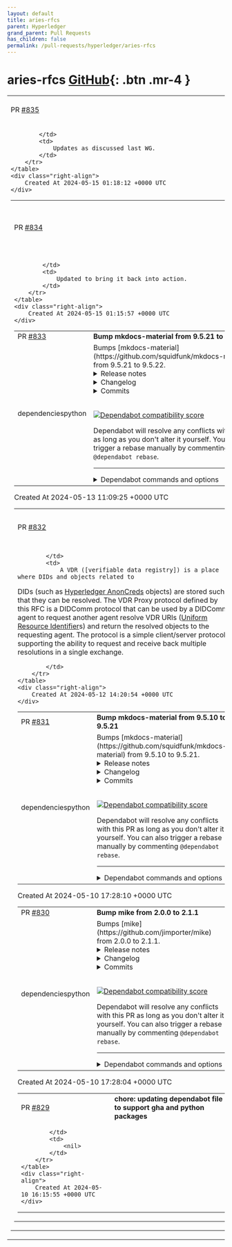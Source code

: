 ```yaml
---
layout: default
title: aries-rfcs
parent: Hyperledger
grand_parent: Pull Requests
has_children: false
permalink: /pull-requests/hyperledger/aries-rfcs
---
```


# aries-rfcs <span class="fs-3 right-align">[GitHub](https://github.com/hyperledger/aries-rfcs){: .btn .mr-4 }</span>


<div>
    <table>
        <tr>
            <td>
                PR <a href="https://github.com/hyperledger/aries-rfcs/pull/835" class=".btn">#835</a>
            </td>
            <td>
                <b>
                    Updated dates 793
                </b>
            </td>
        </tr>
        <tr>
            <td>
                
            </td>
            <td>
                Updates as discussed last WG.
            </td>
        </tr>
    </table>
    <div class="right-align">
        Created At 2024-05-15 01:18:12 +0000 UTC
    </div>
</div>

<div>
    <table>
        <tr>
            <td>
                PR <a href="https://github.com/hyperledger/aries-rfcs/pull/834" class=".btn">#834</a>
            </td>
            <td>
                <b>
                    Update 496 OOB transition with dates and title
                </b>
            </td>
        </tr>
        <tr>
            <td>
                
            </td>
            <td>
                Updated to bring it back into action.
            </td>
        </tr>
    </table>
    <div class="right-align">
        Created At 2024-05-15 01:15:57 +0000 UTC
    </div>
</div>

<div>
    <table>
        <tr>
            <td>
                PR <a href="https://github.com/hyperledger/aries-rfcs/pull/833" class=".btn">#833</a>
            </td>
            <td>
                <b>
                    Bump mkdocs-material from 9.5.21 to 9.5.22
                </b>
            </td>
        </tr>
        <tr>
            <td>
                <span class="chip">dependencies</span><span class="chip">python</span>
            </td>
            <td>
                Bumps [mkdocs-material](https://github.com/squidfunk/mkdocs-material) from 9.5.21 to 9.5.22.
<details>
<summary>Release notes</summary>
<p><em>Sourced from <a href="https://github.com/squidfunk/mkdocs-material/releases">mkdocs-material's releases</a>.</em></p>
<blockquote>
<h2>mkdocs-material-9.5.22</h2>
<ul>
<li>Fixed <a href="https://redirect.github.com/squidfunk/mkdocs-material/issues/7170">#7170</a>: Copy button adds empty lines for line spans (9.5.18 regression)</li>
<li>Fixed <a href="https://redirect.github.com/squidfunk/mkdocs-material/issues/7160">#7160</a>: Version switching doesn't stay on page (9.5.5 regression)</li>
<li>Fixed <a href="https://redirect.github.com/squidfunk/mkdocs-material/issues/5619">#5619</a>: Links in Mermaid.js diagrams not discernible</li>
</ul>
</blockquote>
</details>
<details>
<summary>Changelog</summary>
<p><em>Sourced from <a href="https://github.com/squidfunk/mkdocs-material/blob/master/CHANGELOG">mkdocs-material's changelog</a>.</em></p>
<blockquote>
<p>mkdocs-material-9.5.22 (2024-05-12)</p>
<ul>
<li>Fixed <a href="https://redirect.github.com/squidfunk/mkdocs-material/issues/7170">#7170</a>: Copy button adds empty lines for line spans (9.5.18 regression)</li>
<li>Fixed <a href="https://redirect.github.com/squidfunk/mkdocs-material/issues/7160">#7160</a>: Version switching doesn't stay on page (9.5.5 regression)</li>
<li>Fixed <a href="https://redirect.github.com/squidfunk/mkdocs-material/issues/5619">#5619</a>: Links in Mermaid.js diagrams not discernible</li>
</ul>
<p>mkdocs-material-9.5.21 (2024-05-03)</p>
<ul>
<li>Fixed <a href="https://redirect.github.com/squidfunk/mkdocs-material/issues/7133">#7133</a>: Ensure latest version of Mermaid.js is used</li>
<li>Fixed <a href="https://redirect.github.com/squidfunk/mkdocs-material/issues/7125">#7125</a>: Added warning for dotfiles in info plugin</li>
</ul>
<p>mkdocs-material-9.5.20 (2024-04-29)</p>
<ul>
<li>Fixed deprecation warning in privacy plugin (9.5.19 regression)</li>
<li>Fixed <a href="https://redirect.github.com/squidfunk/mkdocs-material/issues/7119">#7119</a>: Tags plugin emits deprecation warning (9.5.19 regression)</li>
<li>Fixed <a href="https://redirect.github.com/squidfunk/mkdocs-material/issues/7118">#7118</a>: Social plugin crashes if fonts are disabled (9.5.19 regression)</li>
<li>Fixed <a href="https://redirect.github.com/squidfunk/mkdocs-material/issues/7085">#7085</a>: Social plugin crashes on Windows when downloading fonts</li>
</ul>
<p>mkdocs-material-9.5.19+insiders-4.53.8 (2024-04-26)</p>
<ul>
<li>Fixed <a href="https://redirect.github.com/squidfunk/mkdocs-material/issues/7052">#7052</a>: Preview extension automatically including all pages</li>
<li>Fixed <a href="https://redirect.github.com/squidfunk/mkdocs-material/issues/7051">#7051</a>: Instant previews mounting on footnote references</li>
<li>Fixed <a href="https://redirect.github.com/squidfunk/mkdocs-material/issues/5165">#5165</a>: Improved tooltips not mounting in sidebar for typeset plugin</li>
</ul>
<p>mkdocs-material-9.5.19+insiders-4.53.7 (2024-04-25)</p>
<ul>
<li>Fixed <a href="https://redirect.github.com/squidfunk/mkdocs-material/issues/7060">#7060</a>: Incorrect resolution of translation when using static-i18n</li>
</ul>
<p>mkdocs-material-9.5.19 (2024-04-25)</p>
<ul>
<li>Updated MkDocs to 1.6 and limited version to &lt; 2</li>
<li>Updated Docker image to latest Alpine Linux</li>
<li>Removed setup.py, now that GitHub fully understands pyproject.toml</li>
<li>Improved interop of social plugin with third-party MkDocs themes</li>
<li>Fixed <a href="https://redirect.github.com/squidfunk/mkdocs-material/issues/7099">#7099</a>: Blog reading time not rendered correctly for Japanese</li>
<li>Fixed <a href="https://redirect.github.com/squidfunk/mkdocs-material/issues/7097">#7097</a>: Improved resilience of tags plugin when no tags are given</li>
<li>Fixed <a href="https://redirect.github.com/squidfunk/mkdocs-material/issues/7090">#7090</a>: Active tab indicator in nested content tabs rendering bug</li>
</ul>
<p>mkdocs-material-9.5.18 (2024-04-16)</p>
<ul>
<li>Refactored tooltips implementation to fix positioning issues</li>
<li>Fixed <a href="https://redirect.github.com/squidfunk/mkdocs-material/issues/7044">#7044</a>: Rendering glitch when hovering contributor avatar in Chrome</li>
<li>Fixed <a href="https://redirect.github.com/squidfunk/mkdocs-material/issues/7043">#7043</a>: Highlighted lines in code blocks cutoff on mobile</li>
<li>Fixed <a href="https://redirect.github.com/squidfunk/mkdocs-material/issues/6910">#6910</a>: Incorrect position of tooltip for page status in sidebar</li>
<li>Fixed <a href="https://redirect.github.com/squidfunk/mkdocs-material/issues/6760">#6760</a>: Incorrect position and overly long tooltip in tables</li>
<li>Fixed <a href="https://redirect.github.com/squidfunk/mkdocs-material/issues/6488">#6488</a>: Incorrect position and cutoff tooltip in content tabs</li>
</ul>
<p>mkdocs-material-9.5.17+insiders-4.53.6 (2024-04-05)</p>
<ul>
<li>Ensure working directory is set for projects when using projects plugin</li>
</ul>
<!-- raw HTML omitted -->
</blockquote>
<p>... (truncated)</p>
</details>
<details>
<summary>Commits</summary>
<ul>
<li><a href="https://github.com/squidfunk/mkdocs-material/commit/b2b6571e7e82f92fccf55bd0cb63eb8628964ba8"><code>b2b6571</code></a> Prepare 9.5.22 release</li>
<li><a href="https://github.com/squidfunk/mkdocs-material/commit/78fd41a6b5edd806da2c8e5698672d644400e56b"><code>78fd41a</code></a> Updated dependencies</li>
<li><a href="https://github.com/squidfunk/mkdocs-material/commit/ceacfe5a2c898585d5df610412f08565cebbb9cd"><code>ceacfe5</code></a> Fixed stay on same page for version selector (9.5.5 regression)</li>
<li><a href="https://github.com/squidfunk/mkdocs-material/commit/937d7ccff103c96be0fa086cb30909bb1844b1fc"><code>937d7cc</code></a> Fixed empty lines when copying (9.5.18 regression)</li>
<li><a href="https://github.com/squidfunk/mkdocs-material/commit/bd708f16bc477f98aad68ad203826605e0298b8a"><code>bd708f1</code></a> Documentation (<a href="https://redirect.github.com/squidfunk/mkdocs-material/issues/7166">#7166</a>)</li>
<li><a href="https://github.com/squidfunk/mkdocs-material/commit/c1336ae0f598a47828c44073fb6491f622280e0d"><code>c1336ae</code></a> Added missing validation/links/anchors to validation.json schema (<a href="https://redirect.github.com/squidfunk/mkdocs-material/issues/7158">#7158</a>)</li>
<li><a href="https://github.com/squidfunk/mkdocs-material/commit/1c7e9541d6db6fba8c4961e941834f8daa50d2f5"><code>1c7e954</code></a> Updated dependencies</li>
<li><a href="https://github.com/squidfunk/mkdocs-material/commit/b1185aa4e9e62662b93b06fb2a6b91c4921b5929"><code>b1185aa</code></a> Fixed JSON parse error in schema.json (<a href="https://redirect.github.com/squidfunk/mkdocs-material/issues/7152">#7152</a>)</li>
<li><a href="https://github.com/squidfunk/mkdocs-material/commit/0de8be26f82856e94e4e178a244e39cae76af0e5"><code>0de8be2</code></a> Documentation (<a href="https://redirect.github.com/squidfunk/mkdocs-material/issues/6937">#6937</a>)</li>
<li><a href="https://github.com/squidfunk/mkdocs-material/commit/05661a1562be3fd8a911c7b87944e2966a7a0f37"><code>05661a1</code></a> Added underline to nodes with links in Mermaid diagrams</li>
<li>See full diff in <a href="https://github.com/squidfunk/mkdocs-material/compare/9.5.21...9.5.22">compare view</a></li>
</ul>
</details>
<br />


[![Dependabot compatibility score](https://dependabot-badges.githubapp.com/badges/compatibility_score?dependency-name=mkdocs-material&package-manager=pip&previous-version=9.5.21&new-version=9.5.22)](https://docs.github.com/en/github/managing-security-vulnerabilities/about-dependabot-security-updates#about-compatibility-scores)

Dependabot will resolve any conflicts with this PR as long as you don't alter it yourself. You can also trigger a rebase manually by commenting `@dependabot rebase`.

[//]: # (dependabot-automerge-start)
[//]: # (dependabot-automerge-end)

---

<details>
<summary>Dependabot commands and options</summary>
<br />

You can trigger Dependabot actions by commenting on this PR:
- `@dependabot rebase` will rebase this PR
- `@dependabot recreate` will recreate this PR, overwriting any edits that have been made to it
- `@dependabot merge` will merge this PR after your CI passes on it
- `@dependabot squash and merge` will squash and merge this PR after your CI passes on it
- `@dependabot cancel merge` will cancel a previously requested merge and block automerging
- `@dependabot reopen` will reopen this PR if it is closed
- `@dependabot close` will close this PR and stop Dependabot recreating it. You can achieve the same result by closing it manually
- `@dependabot show <dependency name> ignore conditions` will show all of the ignore conditions of the specified dependency
- `@dependabot ignore this major version` will close this PR and stop Dependabot creating any more for this major version (unless you reopen the PR or upgrade to it yourself)
- `@dependabot ignore this minor version` will close this PR and stop Dependabot creating any more for this minor version (unless you reopen the PR or upgrade to it yourself)
- `@dependabot ignore this dependency` will close this PR and stop Dependabot creating any more for this dependency (unless you reopen the PR or upgrade to it yourself)


</details>
            </td>
        </tr>
    </table>
    <div class="right-align">
        Created At 2024-05-13 11:09:25 +0000 UTC
    </div>
</div>

<div>
    <table>
        <tr>
            <td>
                PR <a href="https://github.com/hyperledger/aries-rfcs/pull/832" class=".btn">#832</a>
            </td>
            <td>
                <b>
                    RFC 0829: VDR Proxy
                </b>
            </td>
        </tr>
        <tr>
            <td>
                
            </td>
            <td>
                A VDR ([verifiable data registry]) is a place where DIDs and objects related to
DIDs (such as [Hyperledger AnonCreds] objects) are stored such that they can be
resolved. The VDR Proxy protocol defined by this RFC is a DIDComm protocol that
can be used by a DIDComm agent to request another agent resolve VDR URIs
([Uniform Resource Identifier]s) and return the resolved objects to the
requesting agent. The protocol is a simple client/server protocol, supporting
the ability to request and receive back multiple resolutions in a single exchange.

[VDR]: https://www.w3.org/TR/did-core/#dfn-verifiable-data-registry
[verifiable data registry]: https://www.w3.org/TR/did-core/#dfn-verifiable-data-registry
[Hyperledger AnonCreds]: https://www.hyperledger.org/projects/anoncreds
[Uniform Resource Identifier]: https://en.wikipedia.org/wiki/Uniform_Resource_Identifier


            </td>
        </tr>
    </table>
    <div class="right-align">
        Created At 2024-05-12 14:20:54 +0000 UTC
    </div>
</div>

<div>
    <table>
        <tr>
            <td>
                PR <a href="https://github.com/hyperledger/aries-rfcs/pull/831" class=".btn">#831</a>
            </td>
            <td>
                <b>
                    Bump mkdocs-material from 9.5.10 to 9.5.21
                </b>
            </td>
        </tr>
        <tr>
            <td>
                <span class="chip">dependencies</span><span class="chip">python</span>
            </td>
            <td>
                Bumps [mkdocs-material](https://github.com/squidfunk/mkdocs-material) from 9.5.10 to 9.5.21.
<details>
<summary>Release notes</summary>
<p><em>Sourced from <a href="https://github.com/squidfunk/mkdocs-material/releases">mkdocs-material's releases</a>.</em></p>
<blockquote>
<h2>mkdocs-material-9.5.21</h2>
<ul>
<li>Fixed <a href="https://redirect.github.com/squidfunk/mkdocs-material/issues/7133">#7133</a>: Ensure latest version of Mermaid.js is used</li>
<li>Fixed <a href="https://redirect.github.com/squidfunk/mkdocs-material/issues/7125">#7125</a>: Added warning for dotfiles in info plugin</li>
</ul>
<p>Thanks to <a href="https://github.com/kamilkrzyskow"><code>@​kamilkrzyskow</code></a> for their contributions</p>
<h2>mkdocs-material-9.5.20</h2>
<ul>
<li>Fixed deprecation warning in privacy plugin (9.5.19 regression)</li>
<li>Fixed <a href="https://redirect.github.com/squidfunk/mkdocs-material/issues/7119">#7119</a>: Tags plugin emits deprecation warning (9.5.19 regression)</li>
<li>Fixed <a href="https://redirect.github.com/squidfunk/mkdocs-material/issues/7118">#7118</a>: Social plugin crashes if fonts are disabled (9.5.19 regression)</li>
<li>Fixed <a href="https://redirect.github.com/squidfunk/mkdocs-material/issues/7085">#7085</a>: Social plugin crashes on Windows when downloading fonts</li>
</ul>
<h2>mkdocs-material-9.5.19</h2>
<ul>
<li>Updated MkDocs to 1.6 and limited version to &lt; 2</li>
<li>Updated Docker image to latest Alpine Linux</li>
<li>Removed <code>setup.py</code>, now that GitHub fully understands <code>pyproject.toml</code></li>
<li>Improved interop of social plugin with third-party MkDocs themes</li>
<li>Fixed <a href="https://redirect.github.com/squidfunk/mkdocs-material/issues/7099">#7099</a>: Blog reading time not rendered correctly for Japanese</li>
<li>Fixed <a href="https://redirect.github.com/squidfunk/mkdocs-material/issues/7097">#7097</a>: Improved resilience of tags plugin when no tags are given</li>
<li>Fixed <a href="https://redirect.github.com/squidfunk/mkdocs-material/issues/7090">#7090</a>: Active tab indicator in nested content tabs rendering bug</li>
</ul>
<h2>mkdocs-material-9.5.18</h2>
<ul>
<li>Refactored tooltips implementation to fix positioning issues</li>
<li>Fixed <a href="https://redirect.github.com/squidfunk/mkdocs-material/issues/7044">#7044</a>: Rendering glitch when hovering contributor avatar in Chrome</li>
<li>Fixed <a href="https://redirect.github.com/squidfunk/mkdocs-material/issues/7043">#7043</a>: Highlighted lines in code blocks cutoff on mobile</li>
<li>Fixed <a href="https://redirect.github.com/squidfunk/mkdocs-material/issues/6910">#6910</a>: Incorrect position of tooltip for page status in sidebar</li>
<li>Fixed <a href="https://redirect.github.com/squidfunk/mkdocs-material/issues/6760">#6760</a>: Incorrect position and overly long tooltip in tables</li>
<li>Fixed <a href="https://redirect.github.com/squidfunk/mkdocs-material/issues/6488">#6488</a>: Incorrect position and cutoff tooltip in content tabs</li>
</ul>
<h2>mkdocs-material-9.5.17</h2>
<ul>
<li>Updated Serbian translations</li>
<li>Fixed <a href="https://redirect.github.com/squidfunk/mkdocs-material/issues/7003">#7003</a>: Confusing keyboard interaction for palette toggle</li>
<li>Fixed <a href="https://redirect.github.com/squidfunk/mkdocs-material/issues/7001">#7001</a>: Blog posts now show time by default (9.5.16 regression)</li>
<li>Fixed edge case in backport of social plugin font loading logic</li>
</ul>
<p>Thanks to <a href="https://github.com/stcksmsh"><code>@​stcksmsh</code></a> for their contributions.</p>
<h2>mkdocs-material-9.5.16</h2>
<ul>
<li>Updated Russian translations</li>
<li>Improved error handling and reporting in social plugin</li>
<li>Improved error handling and reporting in privacy plugin</li>
<li>Fixed blog plugin not allowing to use time in format strings</li>
<li>Fixed <a href="https://redirect.github.com/squidfunk/mkdocs-material/issues/6983">#6983</a>: Social plugin crashes because of Google Fonts API change</li>
</ul>
<p>Thanks to <a href="https://github.com/kamilkrzyskow"><code>@​kamilkrzyskow</code></a>, <a href="https://github.com/Guts"><code>@​Guts</code></a>, <a href="https://github.com/szg-alex-payne"><code>@​szg-alex-payne</code></a> and <a href="https://github.com/natakazakova"><code>@​natakazakova</code></a> for their contributions</p>
<h2>mkdocs-material-9.5.15</h2>
<ul>
<li>Reverted fix for transparent iframes (9.5.14)</li>
<li>Fixed <a href="https://redirect.github.com/squidfunk/mkdocs-material/issues/6929">#6929</a>: Interference of social plugin and auto dark mode</li>
<li>Fixed <a href="https://redirect.github.com/squidfunk/mkdocs-material/issues/6938">#6938</a>: Giscus shows dark background in light mode (9.5.14 regression)</li>
</ul>
<!-- raw HTML omitted -->
</blockquote>
<p>... (truncated)</p>
</details>
<details>
<summary>Changelog</summary>
<p><em>Sourced from <a href="https://github.com/squidfunk/mkdocs-material/blob/master/CHANGELOG">mkdocs-material's changelog</a>.</em></p>
<blockquote>
<p>mkdocs-material-9.5.21 (2024-05-03)</p>
<ul>
<li>Fixed <a href="https://redirect.github.com/squidfunk/mkdocs-material/issues/7133">#7133</a>: Ensure latest version of Mermaid.js is used</li>
<li>Fixed <a href="https://redirect.github.com/squidfunk/mkdocs-material/issues/7125">#7125</a>: Added warning for dotfiles in info plugin</li>
</ul>
<p>mkdocs-material-9.5.20 (2024-04-29)</p>
<ul>
<li>Fixed deprecation warning in privacy plugin (9.5.19 regression)</li>
<li>Fixed <a href="https://redirect.github.com/squidfunk/mkdocs-material/issues/7119">#7119</a>: Tags plugin emits deprecation warning (9.5.19 regression)</li>
<li>Fixed <a href="https://redirect.github.com/squidfunk/mkdocs-material/issues/7118">#7118</a>: Social plugin crashes if fonts are disabled (9.5.19 regression)</li>
<li>Fixed <a href="https://redirect.github.com/squidfunk/mkdocs-material/issues/7085">#7085</a>: Social plugin crashes on Windows when downloading fonts</li>
</ul>
<p>mkdocs-material-9.5.19+insiders-4.53.8 (2024-04-26)</p>
<ul>
<li>Fixed <a href="https://redirect.github.com/squidfunk/mkdocs-material/issues/7052">#7052</a>: Preview extension automatically including all pages</li>
<li>Fixed <a href="https://redirect.github.com/squidfunk/mkdocs-material/issues/7051">#7051</a>: Instant previews mounting on footnote references</li>
<li>Fixed <a href="https://redirect.github.com/squidfunk/mkdocs-material/issues/5165">#5165</a>: Improved tooltips not mounting in sidebar for typeset plugin</li>
</ul>
<p>mkdocs-material-9.5.19+insiders-4.53.7 (2024-04-25)</p>
<ul>
<li>Fixed <a href="https://redirect.github.com/squidfunk/mkdocs-material/issues/7060">#7060</a>: Incorrect resolution of translation when using static-i18n</li>
</ul>
<p>mkdocs-material-9.5.19 (2024-04-25)</p>
<ul>
<li>Updated MkDocs to 1.6 and limited version to &lt; 2</li>
<li>Updated Docker image to latest Alpine Linux</li>
<li>Removed setup.py, now that GitHub fully understands pyproject.toml</li>
<li>Improved interop of social plugin with third-party MkDocs themes</li>
<li>Fixed <a href="https://redirect.github.com/squidfunk/mkdocs-material/issues/7099">#7099</a>: Blog reading time not rendered correctly for Japanese</li>
<li>Fixed <a href="https://redirect.github.com/squidfunk/mkdocs-material/issues/7097">#7097</a>: Improved resilience of tags plugin when no tags are given</li>
<li>Fixed <a href="https://redirect.github.com/squidfunk/mkdocs-material/issues/7090">#7090</a>: Active tab indicator in nested content tabs rendering bug</li>
</ul>
<p>mkdocs-material-9.5.18 (2024-04-16)</p>
<ul>
<li>Refactored tooltips implementation to fix positioning issues</li>
<li>Fixed <a href="https://redirect.github.com/squidfunk/mkdocs-material/issues/7044">#7044</a>: Rendering glitch when hovering contributor avatar in Chrome</li>
<li>Fixed <a href="https://redirect.github.com/squidfunk/mkdocs-material/issues/7043">#7043</a>: Highlighted lines in code blocks cutoff on mobile</li>
<li>Fixed <a href="https://redirect.github.com/squidfunk/mkdocs-material/issues/6910">#6910</a>: Incorrect position of tooltip for page status in sidebar</li>
<li>Fixed <a href="https://redirect.github.com/squidfunk/mkdocs-material/issues/6760">#6760</a>: Incorrect position and overly long tooltip in tables</li>
<li>Fixed <a href="https://redirect.github.com/squidfunk/mkdocs-material/issues/6488">#6488</a>: Incorrect position and cutoff tooltip in content tabs</li>
</ul>
<p>mkdocs-material-9.5.17+insiders-4.53.6 (2024-04-05)</p>
<ul>
<li>Ensure working directory is set for projects when using projects plugin</li>
<li>Fixed <a href="https://redirect.github.com/squidfunk/mkdocs-material/issues/6970">#6970</a>: Incorrect relative paths in git submodules with projects plugin</li>
</ul>
<p>mkdocs-material-9.5.17+insiders-4.53.5 (2024-04-02)</p>
<ul>
<li>Fixed social plugin crashing when no colors are specified in palettes</li>
</ul>
<!-- raw HTML omitted -->
</blockquote>
<p>... (truncated)</p>
</details>
<details>
<summary>Commits</summary>
<ul>
<li><a href="https://github.com/squidfunk/mkdocs-material/commit/d1161b431f391c3be2bf3617b8c62c2477309ff6"><code>d1161b4</code></a> Prepare 9.5.21 release</li>
<li><a href="https://github.com/squidfunk/mkdocs-material/commit/aef6175f04244870e7c356d00a48a19e0cde90db"><code>aef6175</code></a> Added type selection to icon and emoji search</li>
<li><a href="https://github.com/squidfunk/mkdocs-material/commit/b0c5fe6aeffabb270465604e50582e8cdea9889c"><code>b0c5fe6</code></a> Updated JSON schema (<a href="https://redirect.github.com/squidfunk/mkdocs-material/issues/7150">#7150</a>)</li>
<li><a href="https://github.com/squidfunk/mkdocs-material/commit/0e0a678b7849db824a6a18b55a595e927a5c28cc"><code>0e0a678</code></a> Merge pull request <a href="https://redirect.github.com/squidfunk/mkdocs-material/issues/7142">#7142</a> from kamilkrzyskow/info-dotfile-warning</li>
<li><a href="https://github.com/squidfunk/mkdocs-material/commit/75d87eaf7ea696cccf99b96c915412b16ea3f079"><code>75d87ea</code></a> Widen Mermaid.js import to 10.x (current major version)</li>
<li><a href="https://github.com/squidfunk/mkdocs-material/commit/f724bb901a18bc0813ab38a716536d3bf7212435"><code>f724bb9</code></a> Add warning for dotfiles in info plugin</li>
<li><a href="https://github.com/squidfunk/mkdocs-material/commit/5cb3117f50c78abfef6817b72cb09910decd272b"><code>5cb3117</code></a> Prepare 9.5.20 release</li>
<li><a href="https://github.com/squidfunk/mkdocs-material/commit/47527797b576b64161dcb066e86abbef3f38df3d"><code>4752779</code></a> Updated dependencies</li>
<li><a href="https://github.com/squidfunk/mkdocs-material/commit/e90871f210b5d281da5c238b9e67917fe9222585"><code>e90871f</code></a> Fixed social plugin crashing on Windows when downloading fonts (<a href="https://redirect.github.com/squidfunk/mkdocs-material/issues/7085">#7085</a>) (<a href="https://redirect.github.com/squidfunk/mkdocs-material/issues/7117">#7117</a>)</li>
<li><a href="https://github.com/squidfunk/mkdocs-material/commit/ff49d740249490d79b4300c0a21bbb2f191037f8"><code>ff49d74</code></a> Fixed deprecation warning in privacy plugin</li>
<li>Additional commits viewable in <a href="https://github.com/squidfunk/mkdocs-material/compare/9.5.10...9.5.21">compare view</a></li>
</ul>
</details>
<br />


[![Dependabot compatibility score](https://dependabot-badges.githubapp.com/badges/compatibility_score?dependency-name=mkdocs-material&package-manager=pip&previous-version=9.5.10&new-version=9.5.21)](https://docs.github.com/en/github/managing-security-vulnerabilities/about-dependabot-security-updates#about-compatibility-scores)

Dependabot will resolve any conflicts with this PR as long as you don't alter it yourself. You can also trigger a rebase manually by commenting `@dependabot rebase`.

[//]: # (dependabot-automerge-start)
[//]: # (dependabot-automerge-end)

---

<details>
<summary>Dependabot commands and options</summary>
<br />

You can trigger Dependabot actions by commenting on this PR:
- `@dependabot rebase` will rebase this PR
- `@dependabot recreate` will recreate this PR, overwriting any edits that have been made to it
- `@dependabot merge` will merge this PR after your CI passes on it
- `@dependabot squash and merge` will squash and merge this PR after your CI passes on it
- `@dependabot cancel merge` will cancel a previously requested merge and block automerging
- `@dependabot reopen` will reopen this PR if it is closed
- `@dependabot close` will close this PR and stop Dependabot recreating it. You can achieve the same result by closing it manually
- `@dependabot show <dependency name> ignore conditions` will show all of the ignore conditions of the specified dependency
- `@dependabot ignore this major version` will close this PR and stop Dependabot creating any more for this major version (unless you reopen the PR or upgrade to it yourself)
- `@dependabot ignore this minor version` will close this PR and stop Dependabot creating any more for this minor version (unless you reopen the PR or upgrade to it yourself)
- `@dependabot ignore this dependency` will close this PR and stop Dependabot creating any more for this dependency (unless you reopen the PR or upgrade to it yourself)


</details>
            </td>
        </tr>
    </table>
    <div class="right-align">
        Created At 2024-05-10 17:28:10 +0000 UTC
    </div>
</div>

<div>
    <table>
        <tr>
            <td>
                PR <a href="https://github.com/hyperledger/aries-rfcs/pull/830" class=".btn">#830</a>
            </td>
            <td>
                <b>
                    Bump mike from 2.0.0 to 2.1.1
                </b>
            </td>
        </tr>
        <tr>
            <td>
                <span class="chip">dependencies</span><span class="chip">python</span>
            </td>
            <td>
                Bumps [mike](https://github.com/jimporter/mike) from 2.0.0 to 2.1.1.
<details>
<summary>Release notes</summary>
<p><em>Sourced from <a href="https://github.com/jimporter/mike/releases">mike's releases</a>.</em></p>
<blockquote>
<h2>v2.1.1</h2>
<h3>Bug fixes</h3>
<ul>
<li>Support using environment variables for <code>INHERIT</code> when injecting the <code>mike</code> plugin into <code>mkdocs.yml</code></li>
</ul>
<h2>v2.1.0</h2>
<h3>New features</h3>
<ul>
<li>When calling <code>set-default</code>, you can now pass <code>--allow-undefined</code> to set the default to a version that doesn't exist yet</li>
<li>Add global-level <code>-q</code> / <code>--quiet</code> option to suppress warning messages</li>
<li>Add support for handling <code>!relative</code> in <code>mkdocs.yml</code></li>
</ul>
<h3>Bug fixes</h3>
<ul>
<li>When loading an MkDocs config, mike now runs the <code>startup</code> and <code>shutdown</code> events</li>
</ul>
</blockquote>
</details>
<details>
<summary>Changelog</summary>
<p><em>Sourced from <a href="https://github.com/jimporter/mike/blob/master/CHANGES.md">mike's changelog</a>.</em></p>
<blockquote>
<h2>v2.1.1 (2024-05-03)</h2>
<h3>Bug fixes</h3>
<ul>
<li>Support using environment variables for <code>INHERIT</code> when injecting the <code>mike</code>
plugin into <code>mkdocs.yml</code></li>
</ul>
<hr />
<h2>v2.1.0 (2024-05-01)</h2>
<h3>New features</h3>
<ul>
<li>When calling <code>set-default</code>, you can now pass <code>--allow-undefined</code> to set the
default to a version that doesn't exist yet</li>
<li>Add global-level <code>-q</code> / <code>--quiet</code> option to suppress warning messages</li>
<li>Add support for handling <code>!relative</code> in <code>mkdocs.yml</code></li>
</ul>
<h3>Bug fixes</h3>
<ul>
<li>When loading an MkDocs config, mike now runs the <code>startup</code> and <code>shutdown</code>
events</li>
</ul>
<hr />
</blockquote>
</details>
<details>
<summary>Commits</summary>
<ul>
<li><a href="https://github.com/jimporter/mike/commit/0bdfe24c20fb0774652230a7abe8466b98098da4"><code>0bdfe24</code></a> Update version to 2.1.1</li>
<li><a href="https://github.com/jimporter/mike/commit/3351d5feabff8ee107f4ad6d1f86055843c7dbf1"><code>3351d5f</code></a> Expand environment variables when injecting the mike plugin; resolves <a href="https://redirect.github.com/jimporter/mike/issues/217">#217</a></li>
<li><a href="https://github.com/jimporter/mike/commit/e4d83eda046b1dea0493f91fcacbf86634c93db5"><code>e4d83ed</code></a> Update version to 2.2.0.dev0</li>
<li><a href="https://github.com/jimporter/mike/commit/6e6cfbb9a3e78d2ab2a529b72b84e8918c101f6c"><code>6e6cfbb</code></a> Update version to 2.1.0</li>
<li><a href="https://github.com/jimporter/mike/commit/5773be928d1a6e99e61755df0d73a8b2ce16660f"><code>5773be9</code></a> Fix CI</li>
<li><a href="https://github.com/jimporter/mike/commit/7904925595827ccba3908775b2f9b5add3ae9030"><code>7904925</code></a> Further tests for deserializing Python objects during <code>inject_plugin</code></li>
<li><a href="https://github.com/jimporter/mike/commit/01219bddfeea16f8d6dd6d65d0d84581cf183a3f"><code>01219bd</code></a> Allow arbitrary Python object in YAML config</li>
<li><a href="https://github.com/jimporter/mike/commit/ac7b2403cacb0a16892ce915478bac70bd7faf39"><code>ac7b240</code></a> Handle <code>!relative</code> (and any future constructors) in mkdocs.yml; resolves <a href="https://redirect.github.com/jimporter/mike/issues/199">#199</a></li>
<li><a href="https://github.com/jimporter/mike/commit/fdcc9126b5ded0a273f7d3be3dd1d698f53157ec"><code>fdcc912</code></a> Add <code>--quiet</code> option; resolves <a href="https://redirect.github.com/jimporter/mike/issues/210">#210</a></li>
<li><a href="https://github.com/jimporter/mike/commit/a39ea731c810627341980f4e28b0b5afa55c1c08"><code>a39ea73</code></a> Add <code>set-default --allow-undefined</code>; see <a href="https://redirect.github.com/jimporter/mike/issues/210">#210</a></li>
<li>Additional commits viewable in <a href="https://github.com/jimporter/mike/compare/v2.0.0...v2.1.1">compare view</a></li>
</ul>
</details>
<br />


[![Dependabot compatibility score](https://dependabot-badges.githubapp.com/badges/compatibility_score?dependency-name=mike&package-manager=pip&previous-version=2.0.0&new-version=2.1.1)](https://docs.github.com/en/github/managing-security-vulnerabilities/about-dependabot-security-updates#about-compatibility-scores)

Dependabot will resolve any conflicts with this PR as long as you don't alter it yourself. You can also trigger a rebase manually by commenting `@dependabot rebase`.

[//]: # (dependabot-automerge-start)
[//]: # (dependabot-automerge-end)

---

<details>
<summary>Dependabot commands and options</summary>
<br />

You can trigger Dependabot actions by commenting on this PR:
- `@dependabot rebase` will rebase this PR
- `@dependabot recreate` will recreate this PR, overwriting any edits that have been made to it
- `@dependabot merge` will merge this PR after your CI passes on it
- `@dependabot squash and merge` will squash and merge this PR after your CI passes on it
- `@dependabot cancel merge` will cancel a previously requested merge and block automerging
- `@dependabot reopen` will reopen this PR if it is closed
- `@dependabot close` will close this PR and stop Dependabot recreating it. You can achieve the same result by closing it manually
- `@dependabot show <dependency name> ignore conditions` will show all of the ignore conditions of the specified dependency
- `@dependabot ignore this major version` will close this PR and stop Dependabot creating any more for this major version (unless you reopen the PR or upgrade to it yourself)
- `@dependabot ignore this minor version` will close this PR and stop Dependabot creating any more for this minor version (unless you reopen the PR or upgrade to it yourself)
- `@dependabot ignore this dependency` will close this PR and stop Dependabot creating any more for this dependency (unless you reopen the PR or upgrade to it yourself)


</details>
            </td>
        </tr>
    </table>
    <div class="right-align">
        Created At 2024-05-10 17:28:04 +0000 UTC
    </div>
</div>

<div>
    <table>
        <tr>
            <td>
                PR <a href="https://github.com/hyperledger/aries-rfcs/pull/829" class=".btn">#829</a>
            </td>
            <td>
                <b>
                    chore: updating dependabot file to support gha and python packages
                </b>
            </td>
        </tr>
        <tr>
            <td>
                
            </td>
            <td>
                <nil>
            </td>
        </tr>
    </table>
    <div class="right-align">
        Created At 2024-05-10 16:15:55 +0000 UTC
    </div>
</div>

